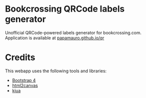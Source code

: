 # Bookcrossing QRCode labels generator
Unofficial QRCode-powered labels generator for bookcrossing.com. Application is available at <a href="https://papamauro.github.io/qr/">papamauro.github.io/qr</a>

# Credits
This webapp uses the following tools and libraries:
- <a href="https://github.com/twbs/bootstrap/tree/v4-dev">Bootstrap 4</a>
- <a href="https://github.com/niklasvh/html2canvas/">html2canvas</a>
- <a href="https://github.com/lrsjng/kjua">kjua</a>
